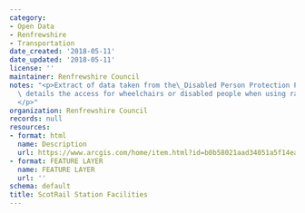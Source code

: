```yaml
---
category:
- Open Data
- Renfrewshire
- Transportation
date_created: '2018-05-11'
date_updated: '2018-05-11'
license: ''
maintainer: Renfrewshire Council
notes: "<p>Extract of data taken from the\_Disabled Person Protection Policy. Data\
  \ details the access for wheelchairs or disabled people when using rails stations.\_\
  </p>"
organization: Renfrewshire Council
records: null
resources:
- format: html
  name: Description
  url: https://www.arcgis.com/home/item.html?id=b0b58021aad34051a5f14ea4b68dfd34
- format: FEATURE LAYER
  name: FEATURE LAYER
  url: ''
schema: default
title: ScotRail Station Facilities
---
```

